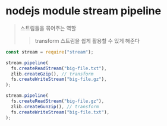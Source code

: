 # nodejs module stream pipeline

> 스트림들을 묶어주는 역할
>
> > transform 스트림을 쉽게 활용할 수 있게 해준다

```js
const stream = require("stream");

stream.pipeline(
  fs.createReadStream("big-file.txt"),
  zlib.createGzip(), // transform
  fs.createWriteStream("big-file.gz"),
);

stream.pipeline(
  fs.createReadStream("big-file.gz"),
  zlib.createGunzip(), // transform
  fs.createWriteStream("big-file.txt"),
);
```

